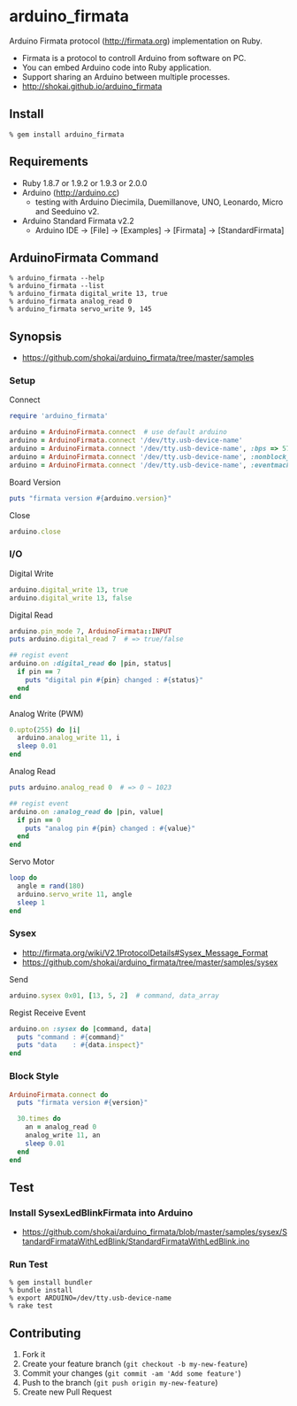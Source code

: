 arduino_firmata
===============
Arduino Firmata protocol (http://firmata.org) implementation on Ruby.

* Firmata is a protocol to controll Arduino from software on PC.
* You can embed Arduino code into Ruby application.
* Support sharing an Arduino between multiple processes.
* http://shokai.github.io/arduino_firmata


Install
-------

    % gem install arduino_firmata


Requirements
------------

* Ruby 1.8.7 or 1.9.2 or 1.9.3 or 2.0.0
* Arduino (http://arduino.cc)
  * testing with Arduino Diecimila, Duemillanove, UNO, Leonardo, Micro and Seeduino v2.
* Arduino Standard Firmata v2.2
  * Arduino IDE -> [File] -> [Examples] -> [Firmata] -> [StandardFirmata]


ArduinoFirmata Command
----------------------

    % arduino_firmata --help
    % arduino_firmata --list
    % arduino_firmata digital_write 13, true
    % arduino_firmata analog_read 0
    % arduino_firmata servo_write 9, 145


Synopsis
--------

- https://github.com/shokai/arduino_firmata/tree/master/samples

### Setup

Connect
```ruby
require 'arduino_firmata'

arduino = ArduinoFirmata.connect  # use default arduino
arduino = ArduinoFirmata.connect '/dev/tty.usb-device-name'
arduino = ArduinoFirmata.connect '/dev/tty.usb-device-name', :bps => 57600
arduino = ArduinoFirmata.connect '/dev/tty.usb-device-name', :nonblock_io => true
arduino = ArduinoFirmata.connect '/dev/tty.usb-device-name', :eventmachine => true
```

Board Version
```ruby
puts "firmata version #{arduino.version}"
```

Close
```ruby
arduino.close
```


### I/O

Digital Write
```ruby
arduino.digital_write 13, true
arduino.digital_write 13, false
```

Digital Read
```ruby
arduino.pin_mode 7, ArduinoFirmata::INPUT
puts arduino.digital_read 7  # => true/false

## regist event
arduino.on :digital_read do |pin, status|
  if pin == 7
    puts "digital pin #{pin} changed : #{status}"
  end
end
```

Analog Write (PWM)
```ruby
0.upto(255) do |i|
  arduino.analog_write 11, i
  sleep 0.01
end
```

Analog Read
```ruby
puts arduino.analog_read 0  # => 0 ~ 1023

## regist event
arduino.on :analog_read do |pin, value|
  if pin == 0
    puts "analog pin #{pin} changed : #{value}"
  end
end
```

Servo Motor
```ruby
loop do
  angle = rand(180)
  arduino.servo_write 11, angle
  sleep 1
end
```


### Sysex

- http://firmata.org/wiki/V2.1ProtocolDetails#Sysex_Message_Format
- https://github.com/shokai/arduino_firmata/tree/master/samples/sysex

Send
```ruby
arduino.sysex 0x01, [13, 5, 2]  # command, data_array
```

Regist Receive Event
```ruby
arduino.on :sysex do |command, data|
  puts "command : #{command}"
  puts "data    : #{data.inspect}"
end
```


### Block Style

```ruby
ArduinoFirmata.connect do
  puts "firmata version #{version}"

  30.times do
    an = analog_read 0
    analog_write 11, an
    sleep 0.01
  end
end
```

Test
----

### Install SysexLedBlinkFirmata into Arduino

* https://github.com/shokai/arduino_firmata/blob/master/samples/sysex/StandardFirmataWithLedBlink/StandardFirmataWithLedBlink.ino


### Run Test

    % gem install bundler
    % bundle install
    % export ARDUINO=/dev/tty.usb-device-name
    % rake test


Contributing
------------
1. Fork it
2. Create your feature branch (`git checkout -b my-new-feature`)
3. Commit your changes (`git commit -am 'Add some feature'`)
4. Push to the branch (`git push origin my-new-feature`)
5. Create new Pull Request
